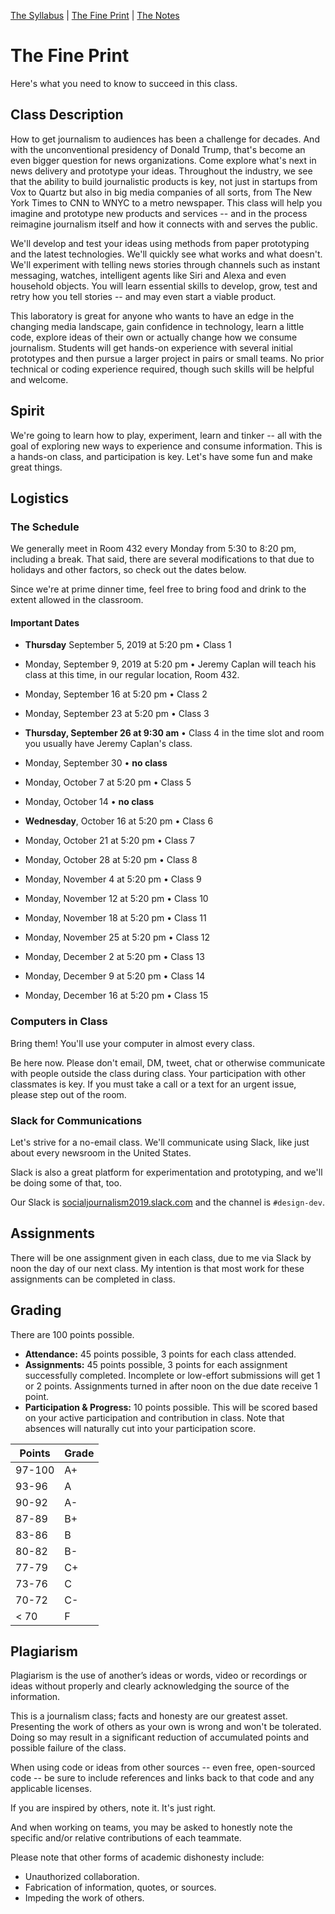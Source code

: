 [The Syllabus](./README.md) | [The Fine Print](./THE_FINE_PRINT.html) | [The Notes](./THE_NOTES.html)

# The Fine Print

Here's what you need to know to succeed in this class.

## Class Description

How to get journalism to audiences has been a challenge for decades. And with the unconventional presidency of Donald Trump, that's become an even bigger question for news organizations. Come explore what's next in news delivery and prototype your ideas. Throughout the industry, we see that the ability to build journalistic products is key, not just in startups from Vox to Quartz but also in big media companies of all sorts, from The New York Times to CNN to WNYC to a metro newspaper. This class will help you imagine and prototype new products and services -- and in the process reimagine journalism itself and how it connects with and serves the public. 

We'll develop and test your ideas using methods from paper prototyping and the latest technologies. We'll quickly see what works and what doesn't. We'll experiment with telling news stories through channels such as instant messaging, watches, intelligent agents like Siri and Alexa and even household objects. You will learn essential skills to develop, grow, test and retry how you tell stories -- and may even start a viable product. 

This laboratory is great for anyone who wants to have an edge in the changing media landscape, gain confidence in technology, learn a little code, explore ideas of their own or actually change how we consume journalism. Students will get hands-on experience with several initial prototypes and then pursue a larger project in pairs or small teams. No prior technical or coding experience required, though such skills will be helpful and welcome.

## Spirit

We're going to learn how to play, experiment, learn and tinker -- all with the goal of exploring new ways to experience and consume information. This is a hands-on class, and participation is key. Let's have some fun and make great things.

## Logistics

### The Schedule

We generally meet in Room 432 every Monday from 5:30 to 8:20 pm, including a break. That said, there are several modifications to that due to holidays and other factors, so check out the dates below.

Since we're at prime dinner time, feel free to bring food and drink to the extent allowed in the classroom. 
 

#### Important Dates

- **Thursday** September 5, 2019 at 5:20 pm • Class 1

- Monday, September 9, 2019 at 5:20 pm • Jeremy Caplan will teach his class at this time, in our regular location, Room 432. 

- Monday, September 16 at 5:20 pm • Class 2

- Monday, September 23 at 5:20 pm • Class 3

- **Thursday, September 26 at 9:30 am** • Class 4 in the time slot and room you usually have Jeremy Caplan's class.

- Monday, September 30 • **no class**

- Monday, October 7 at 5:20 pm • Class 5

- Monday, October 14 • **no class**

- **Wednesday**, October 16 at 5:20 pm • Class 6

- Monday, October 21 at 5:20 pm • Class 7

- Monday, October 28 at 5:20 pm • Class 8

- Monday, November 4 at 5:20 pm • Class 9

- Monday, November 12 at 5:20 pm • Class 10

- Monday, November 18 at 5:20 pm • Class 11

- Monday, November 25 at 5:20 pm • Class 12

- Monday, December 2 at 5:20 pm • Class 13

- Monday, December 9 at 5:20 pm • Class 14

- Monday, December 16 at 5:20 pm • Class 15


### Computers in Class

Bring them! You'll use your computer in almost every class.

Be here now. Please don't email, DM, tweet, chat or otherwise communicate with people outside the class during class. Your participation with other classmates is key. If you must take a call or a text for an urgent issue, please step out of the room.

### Slack for Communications

Let's strive for a no-email class. We'll communicate using Slack, like just about every newsroom in the United States. 

Slack is also a great platform for experimentation and prototyping, and we'll be doing some of that, too.

Our Slack is [socialjournalism2019.slack.com](https://socialjournalism2019.slack.com) and the channel is `#design-dev`.

## Assignments

There will be one assignment given in each class, due to me via Slack by noon the day of our next class. My intention is that most work for these assignments can be completed in class.

## Grading

There are 100 points possible.

* **Attendance:** 45 points possible, 3 points for each class attended. 
* **Assignments:** 45 points possible, 3 points for each assignment successfully completed. Incomplete or low-effort submissions will get 1 or 2 points. Assignments turned in after noon on the due date receive 1 point.
* **Participation & Progress:** 10 points possible. This will be scored based on your active participation and contribution in class. Note that absences will naturally cut into your participation score.

| Points | Grade |
| ------ | ----- |
| 97-100 |  A+ |
| 93-96 | A |
| 90-92 | A- |
| 87-89 | B+ |
| 83-86 | B |
| 80-82 | B- |
| 77-79 | C+ |
| 73-76 | C |
| 70-72 | C- |
| < 70 | F |

## Plagiarism

Plagiarism is the use of another’s ideas or words, video or recordings or ideas without properly and clearly acknowledging the source of the information.

This is a journalism class; facts and honesty are our greatest asset. Presenting the work of others as your own is wrong and won't be tolerated. Doing so may result in a significant reduction of accumulated points and possible failure of the class.

When using code or ideas from other sources -- even free, open-sourced code -- be sure to include references and links back to that code and any applicable licenses.

If you are inspired by others, note it. It's just right.

And when working on teams, you may be asked to honestly note the specific and/or relative contributions of each teammate.

Please note that other forms of academic dishonesty include:

- Unauthorized collaboration.
- Fabrication of information, quotes, or sources.
- Impeding the work of others.





